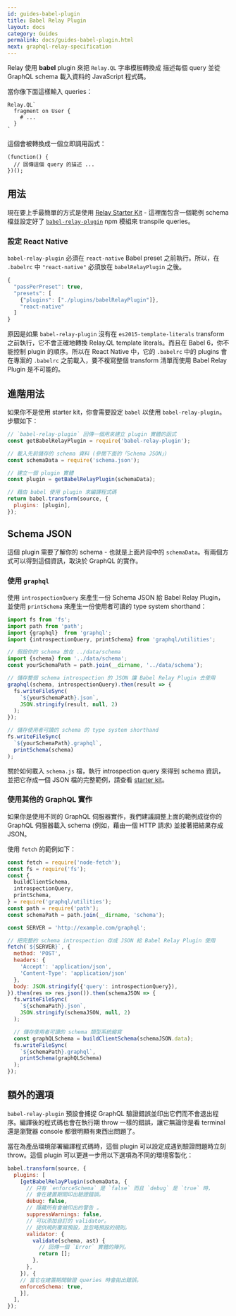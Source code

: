 ```yaml
---
id: guides-babel-plugin
title: Babel Relay Plugin
layout: docs
category: Guides
permalink: docs/guides-babel-plugin.html
next: graphql-relay-specification
---
```


Relay 使用 **babel** plugin 來把 `Relay.QL` 字串模板轉換成
描述每個 query 並從 GraphQL schema 載入資料的
JavaScript 程式碼。

當你像下面這樣輸入 queries：

```
Relay.QL`
  fragment on User {
    # ...
  }
`
```

這個會被轉換成一個立即調用函式：

```
(function() {
  // 回傳這個 query 的描述 ...
})();
```

## 用法

現在要上手最簡單的方式是使用 [Relay Starter Kit](https://github.com/relayjs/relay-starter-kit) - 這裡面包含一個範例 schema 檔並設定好了 [`babel-relay-plugin`](https://www.npmjs.com/package/babel-relay-plugin) npm 模組來 transpile queries。

### 設定 React Native

`babel-relay-plugin` 必須在 `react-native` Babel preset 之前執行。所以，在 `.babelrc` 中 `"react-native"` 必須放在 `babelRelayPlugin` 之後。

```javascript
{
  "passPerPreset": true,
  "presets": [
    {"plugins": ["./plugins/babelRelayPlugin"]},
    "react-native"
  ]
}
```

原因是如果 `babel-relay-plugin` 沒有在 `es2015-template-literals` transform 之前執行，它不會正確地轉換 Relay.QL template literals。而且在 Babel 6，你不能控制 plugin 的順序。所以在 React Native 中，它的 `.babelrc` 中的 plugins 會在專案的 `.babelrc` 之前載入，要不複寫整個 transform 清單而使用 Babel Relay Plugin 是不可能的。


## 進階用法

如果你不是使用 starter kit，你會需要設定 `babel` 以使用 `babel-relay-plugin`。步驟如下：

```javascript
// `babel-relay-plugin` 回傳一個用來建立 plugin 實體的函式
const getBabelRelayPlugin = require('babel-relay-plugin');

// 載入先前儲存的 schema 資料 (參閱下面的「Schema JSON」)
const schemaData = require('schema.json');

// 建立一個 plugin 實體
const plugin = getBabelRelayPlugin(schemaData);

// 藉由 babel 使用 plugin 來編譯程式碼
return babel.transform(source, {
  plugins: [plugin],
});
```

## Schema JSON

這個 plugin 需要了解你的 schema - 也就是上面片段中的 `schemaData`。有兩個方式可以得到這個資訊，取決於 GraphQL 的實作。

### 使用 `graphql`

使用 `introspectionQuery` 來產生一份 Schema JSON 給 Babel Relay Plugin，並使用 `printSchema` 來產生一份使用者可讀的 type system shorthand：

```javascript
import fs from 'fs';
import path from 'path';
import {graphql}  from 'graphql';
import {introspectionQuery, printSchema} from 'graphql/utilities';

// 假設你的 schema 放在 ../data/schema
import {schema} from '../data/schema';
const yourSchemaPath = path.join(__dirname, '../data/schema');

// 儲存整個 schema introspection 的 JSON 讓 Babel Relay Plugin 去使用
graphql(schema, introspectionQuery).then(result => {
  fs.writeFileSync(
    `${yourSchemaPath}.json`,
    JSON.stringify(result, null, 2)
  );
});

// 儲存使用者可讀的 schema 的 type system shorthand
fs.writeFileSync(
  `${yourSchemaPath}.graphql`,
  printSchema(schema)
);
```

關於如何載入 `schema.js` 檔，執行 introspection query 來得到 schema 資訊，並把它存成一個 JSON 檔的完整範例，請查看 [starter kit](https://github.com/relayjs/relay-starter-kit/blob/master/scripts/updateSchema.js)。

### 使用其他的 GraphQL 實作

如果你是使用不同的 GraphQL 伺服器實作，我們建議調整上面的範例成從你的 GraphQL 伺服器載入 schema (例如，藉由一個 HTTP 請求) 並接著把結果存成 JSON。

使用 `fetch` 的範例如下：

```javascript
const fetch = require('node-fetch');
const fs = require('fs');
const {
  buildClientSchema,
  introspectionQuery,
  printSchema,
} = require('graphql/utilities');
const path = require('path');
const schemaPath = path.join(__dirname, 'schema');

const SERVER = 'http://example.com/graphql';

// 把完整的 schema introspection 存成 JSON 給 Babel Relay Plugin 使用
fetch(`${SERVER}`, {
  method: 'POST',
  headers: {
    'Accept': 'application/json',
    'Content-Type': 'application/json'
  },
  body: JSON.stringify({'query': introspectionQuery}),
}).then(res => res.json()).then(schemaJSON => {
  fs.writeFileSync(
    `${schemaPath}.json`,
    JSON.stringify(schemaJSON, null, 2)
  );

  // 儲存使用者可讀的 schema 類型系統縮寫
  const graphQLSchema = buildClientSchema(schemaJSON.data);
  fs.writeFileSync(
    `${schemaPath}.graphql`,
    printSchema(graphQLSchema)
  );
});
```

## 額外的選項

`babel-relay-plugin` 預設會捕捉 GraphQL 驗證錯誤並印出它們而不會退出程序。編譯後的程式碼也會在執行期 throw 一樣的錯誤，讓它無論你是看 terminal 還是瀏覽器 console 都很明顯有東西出問題了。

當在為產品環境部署編譯程式碼時，這個 plugin 可以設定成遇到驗證問題時立刻 throw。這個 plugin 可以更進一步用以下選項為不同的環境客製化：

```javascript
babel.transform(source, {
  plugins: [
    [getBabelRelayPlugin(schemaData, {
      // 只有 `enforceSchema` 是 `false` 而且 `debug` 是 `true` 時，
      // 會在建置期間印出驗證錯誤。
      debug: false,
      // 隱藏所有會被印出的警告 。
      suppressWarnings: false,
      // 可以添加自訂的 validator。
      // 提供規則覆寫預設，並忽略預設的規則。
      validator: {
        validate(schema, ast) {
          // 回傳一個 `Error` 實體的陣列。
          return [];
        },
      },
    }), {
    // 當它在建置期間驗證 queries 時會拋出錯誤。
    enforceSchema: true,
    }],
  ],
});
```
